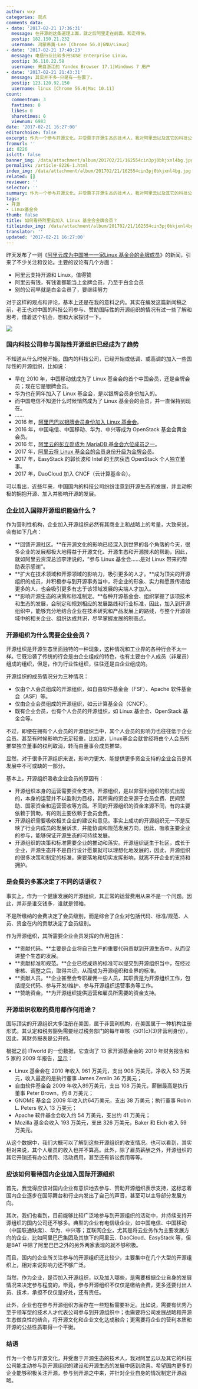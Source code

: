 ```yaml
---
author: wxy
categories: 观点
comments_data:
- date: '2017-02-21 17:36:31'
  message: 在开源的这条道理上面，就之后阿里走在前面，和走得快。
  postip: 182.150.21.232
  username: 鸿蒙希荑-Lee [Chrome 56.0|GNU/Linux]
- date: '2017-02-21 17:40:23'
  message: 电信行业比较多用SUSE Enterprise Linux。
  postip: 36.110.22.58
  username: 来自浙江的 Yandex Browser 17.1|Windows 7 用户
- date: '2017-02-21 21:43:31'
  message: 其实并不多~只是有一些罢了。
  postip: 123.120.92.150
  username: linux [Chrome 56.0|Mac 10.11]
count:
  commentnum: 3
  favtimes: 0
  likes: 0
  sharetimes: 0
  viewnum: 6983
date: '2017-02-21 16:27:00'
editorchoice: false
excerpt: 作为一个参与开源文化，并受惠于开源生态的技术人，我对阿里云以及其它的科技公司能主动参与到开源组织的建设和开源生态的发展中感到欣喜。希望国内更多的企业能够积极关注开源，参与到开源之中来，并针对企业自身的情况制定开源战略。
fromurl: ''
id: 8226
islctt: false
banner_img: /data/attachment/album/201702/21/162554cin3pj0bkjxnl4bg.jpg
permalink: /article-8226-1.html
index_img: /data/attachment/album/201702/21/162554cin3pj0bkjxnl4bg.jpg
related: []
reviewer: ''
selector: ''
summary: 作为一个参与开源文化，并受惠于开源生态的技术人，我对阿里云以及其它的科技公司能主动参与到开源组织的建设和开源生态的发展中感到欣喜。希望国内更多的企业能够积极关注开源，参与到开源之中来，并针对企业自身的情况制定开源战略。
tags:
- 开源
- Linux基金会
thumb: false
title: 如何看待阿里云加入 Linux 基金会金牌会员？
titleindex_img: /data/attachment/album/201702/21/162554cin3pj0bkjxnl4bg.jpg
translator: ''
updated: '2017-02-21 16:27:00'
---
```


昨天发布了一则《[阿里云成为中国唯一一家Linux 基金会的金牌成员](/article-8223-1.html)》的新闻，引来了不少关注和议论。主要的议论有几个方面：


* 阿里云支持开源和 Linux，值得赞
* 阿里云有钱，有钱谁都能当上金牌会员，乃至于白金会员
* 别的公司早就是白金会员了，要继续努力


对于这样的观点和评论，基本上还是在我的意料之内。其实在编发这篇新闻稿之前，老王也对中国的科技公司参与、赞助国际性的开源组织的情况有过一些了解和思考，借着这个机会，想和大家探讨一下。


![](/data/attachment/album/201702/21/162554cin3pj0bkjxnl4bg.jpg)


### 国内科技公司参与国际性开源组织已经成为了趋势


不知道从什么时候开始，国内的科技公司，已经开始或低调、或高调的加入一些国际性的开源组织，比如说：


* 早在 2010 年，中国移动就成为了 Linux 基金会的首个中国会员，还是金牌会员；现在它是银牌会员。
* 华为也在同年加入了 Linux 基金会，是以银牌会员身份加入的。
* 而中国电信不知道什么时候悄然成为了 Linux 基金会的会员，并一直保持到现在。
* ……
* 2016 年，[阿里巴巴以银牌会员身份加入 Linux 基金会](/article-6023-1.html)。
* 2016 年，中国电信、中国移动、华为、中兴等成为 OpenStack 基金会黄金会员。
* 2016 年，[阿里云的彭立勋成为 MariaDB 基金会六位成员之一](/article-7897-1.html)。
* 2017 年，[阿里云将 Linux 基金会的会员身份升级为金牌会员](/article-8223-1.html)。
* 2017 年，EasyStack 的郭长波和 Intel 的王庆获选 OpenStack 个人独立董事。
* 2017 年，DaoCloud 加入 CNCF（云计算基金会）。


可以看出，近些年来，中国国内的科技公司纷纷注意到开源生态的发展，并主动积极的拥抱开源、加入并影响开源的发展。


### **企业加入国际开源组织能做什么？**


作为营利性机构，企业加入开源组织必然有其商业上和战略上的考量，大致来说，会有如下几点：


* **回馈开源社区。**在开源文化的影响已经深入到世界的各个角落的今天，很多企业的发展都极大地得益于开源文化、开源生态和开源技术的帮助，因此，就如阿里云资深总监李津说的，“参与 Linux 基金会……是对 Linux 带来的帮助表示感谢”。
* **扩大在技术领域和开源领域的影响力，吸引更多的人才。**成为顶尖的开源组织的成员，并积极参与到开源事务当中，将企业的形象、实力和愿景传递给更多的人，也会吸引更多有志于该领域发展的尖端人才加入。
* **影响开源生态的决策和标准制定。**各种开源基金会、组织掌握了该项技术和生态的发展，会制定和规划相应的发展路线和行业标准，因此，加入到开源组织中，能够充分地结合企业在技术研究和产品发展上的路线，与整个开源领域中的相关企业、组织达成共识，尽早掌握发展的制高点。


### 开源组织为什么需要企业会员？


开源组织是开源生态里面独特的一种现象，这种情况和工业界的各种行会不太一样。它既沿袭了传统的行会是由企业组成的特色，也有主要由个人成员（非雇员）组成的组织，但是，作为行业性组织，往往还是由企业组成的。


开源组织的成员情况分为三种情况：


* 仅由个人会员组成的开源组织，如自由软件基金会（FSF）、Apache 软件基金会（ASF）等。
* 仅由企业会员组成的开源组织，如云计算基金会（CNCF）。
* 既有企业会员，也有个人会员的开源组织，如 Linux 基金会、OpenStack 基金会等。


不过，即便在拥有个人会员的开源组织当中，其个人会员的影响力也往往低于企业会员。甚至有时候影响力无足轻重，比如说，Linux基金会就曾经将由个人会员所推举独立董事的权利取消，转而由董事会成员推举。


显然，对于很多开源组织来说，影响力更大、能提供更多资金支持的企业会员是其发展中不可或缺的一部分。


基本上，开源组织吸收企业会员的原因有：


* 开源组织本身的运营需要资金支持。开源组织，是以非营利组织的形式出现的，本身的运营并不以盈利为目标，其所需的资金来源于会员会费、民间赞助、国家资金和运营营收等方面。不同的开源组织的资金来源不同，有的主要依赖于赞助，有的则主要依赖于会员会费。
* 开源组织需要吸收相关企业的建议和意见。事实上成功的开源组织无一不是反映了行业内成员的发展诉求，并能协调和规范发展方向，因此，吸收主要企业的参与，能够保证开源生态的可持续发展。
* 开源组织的决策和标准需要企业的推动和落实。开源组织诞生于社区，成长于企业，开源生态并不是自行设计愿景就可以理想化地发展的，因此，开源组织的很多决策和制定的标准，需要落地和切实发挥影响，就离不开企业的支持和拥护。


### 是会费的多寡决定了不同的话语权？


事实上，作为一个健康发展的开源组织，其正常的运营费用从来不是一个问题。因此，并非是谁交钱多，谁就是领袖。


不是所缴纳的会费决定了会员级别，而是综合了企业对包括代码、标准/规范、人员、资金在内的贡献决定了会员级别。


作为开源组织，其所需要企业会员发挥的作用包括：


* **贡献代码。**主要是企业将自己生产的重要代码贡献到开源生态中，从而促进整个生态的发展。
* **贡献标准和规范。**企业已经成熟的标准可以提交到开源组织当中，在经过审核、调整之后，取得共识，从而成为开源组织和业界的标准。
* **贡献人员。**企业甚至会专职雇佣一些人员，其职责是为开源组织工作，包括提交代码、参与开发/维护、参与开源组织运营事务等工作。
* **赞助资金。**为开源组织提供运营和雇员所需要的资金支持。


### 开源组织收取的费用都作何用途？


国际顶尖的开源组织大多注册在美国，属于非营利机构，在美国属于一种机构注册形式。其认定和税务豁免需要经过税务部门的每年审核（501(c)(3)非营利身份），因此，其财务报表是公开的。


根据之前 ITworld 的一份数据，它查询了 13 家开源基金会的 2010 年财务报告和 5 家的 2009 年报告，[显示](http://www.itworld.com/article/2727915/it-management/nonprofit-open-source-organizations-booming.html)：


* Linux 基金会在 2010 年收入 961 万美元，支出 908 万美元，净收入 53 万美元，收入最高的是执行董事 James Zemlin 36 万美元；
* 自由软件基金会 2009 年收入89万美元，支出 108 万美元，薪酬最高是执行董事 Peter Brown，约 8 万美元；
* GNOME 基金会 2009 年收入约64万美元，支出 38 万美元；执行董事 Robin L. Peters 收入 13 万美元；
* Apache 软件基金会收入约 54 万美元，支出约 41 万美元；
* Mozilla 基金会收入 193 万美元，支出 326 万美元，Baker 和 Eich 收入 59 万美元。


从这个数据中，我们大概可以了解到这些开源组织的收支情况。也可以看到，其实相对来说，其个人雇员的收入也并不算高。此外，除了雇员薪酬之外，开源组织的其它开销还有办公费用、活动费用，甚至还有诉讼费用等等。


### 应该如何看待国内企业加入国际开源组织


首先，我觉得应该对国内企业有意识地去参与、赞助开源组织表示支持，这标志着国内企业逐步在国际舞台和行业内发出了自己的声音，甚至可以主导部分发展方向。


其次，我们也看到，目前能够比较广泛地参与到开源组织的活动中，并持续支持开源组织的国内公司还不够多。典型的企业有电信级企业，如中国电信、中国移动（中国联通缺席）、华为、中兴等；互联网企业，尤其是将云业务作为主要发展方向的企业，比如阿里巴巴集团及其旗下的阿里云、DaoCloud、EasyStack 等，但是BAT 中除了阿里巴巴之外的另外两家表现的就不够积极。


而且，国内的企业所关注参与的开源组织还比较少，主要集中在几个大型的开源组织上，相对来说影响力还不够广泛。


当然，作为企业，是否加入开源组织，以及加入哪些，是需要根据企业自身的发展情况来决定参与程度的，毕竟，参与开源组织不仅仅是缴纳会费，更多还要付出人员、技术，承担不仅仅是好处，还有责任。


此外，企业也在参与开源组织方面存在一些短板需要补足。比如说，需要有优秀乃至于领军型的技术人才代表公司参与到开源组织中；也需要将公司发展战略和开源生态做良性的结合，将开源文化和企业文化达成融合；更需要将企业的营利本质和开源的公益性质取得一个平衡。


### 结语


作为一个参与开源文化，并受惠于开源生态的技术人，我对阿里云以及其它的科技公司能主动参与到开源组织的建设和开源生态的发展中感到欣喜。希望国内更多的企业能够积极关注开源，参与到开源之中来，并针对企业自身的情况制定开源战略。